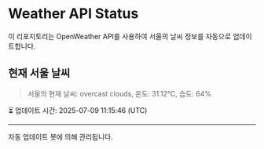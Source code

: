 
# Weather API Status

이 리포지토리는 OpenWeather API를 사용하여 서울의 날씨 정보를 자동으로 업데이트합니다.

## 현재 서울 날씨
> 서울의 현재 날씨: overcast clouds, 온도: 31.12°C, 습도: 64%

⏳ 업데이트 시간: 2025-07-09 11:15:46 (UTC)

---
자동 업데이트 봇에 의해 관리됩니다.
